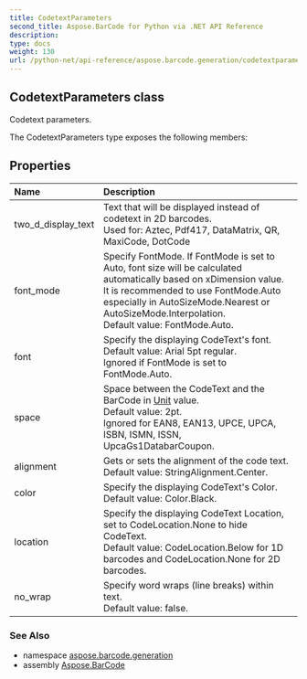 ```yaml
---
title: CodetextParameters
second_title: Aspose.BarCode for Python via .NET API Reference
description: 
type: docs
weight: 130
url: /python-net/api-reference/aspose.barcode.generation/codetextparameters/
---
```


## CodetextParameters class

Codetext parameters.

The CodetextParameters type exposes the following members:
## Properties
| Name | Description |
| :- | :- |
|two_d_display_text|Text that will be displayed instead of codetext in 2D barcodes.<br/>            Used for: Aztec, Pdf417, DataMatrix, QR, MaxiCode, DotCode|
|font_mode|Specify FontMode. If FontMode is set to Auto, font size will be calculated automatically based on xDimension value.<br/>            It is recommended to use FontMode.Auto especially in AutoSizeMode.Nearest or AutoSizeMode.Interpolation.<br/>            Default value: FontMode.Auto.|
|font|Specify the displaying CodeText's font.<br/>            Default value: Arial 5pt regular.<br/>            Ignored if FontMode is set to FontMode.Auto.|
|space|Space between the CodeText and the BarCode in [Unit](/barcode/python-net/api-reference/aspose.barcode.generation/unit/) value.<br/>            Default value: 2pt.<br/>            Ignored for EAN8, EAN13, UPCE, UPCA, ISBN, ISMN, ISSN, UpcaGs1DatabarCoupon.|
|alignment|Gets or sets the alignment of the code text.<br/>            Default value: StringAlignment.Center.|
|color|Specify the displaying CodeText's Color.<br/>            Default value: Color.Black.|
|location|Specify the displaying CodeText Location, set to CodeLocation.None to hide CodeText.<br/>            Default value: CodeLocation.Below for 1D barcodes and CodeLocation.None for 2D barcodes.|
|no_wrap|Specify word wraps (line breaks) within text.<br/>            Default value: false.|

### See Also

* namespace [aspose.barcode.generation](/barcode/python-net/api-reference/aspose.barcode.generation/)
* assembly [Aspose.BarCode](/barcode/python-net/api-reference/)

